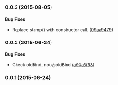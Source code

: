 <a name="0.0.3"></a>
### 0.0.3 (2015-08-05)


#### Bug Fixes

* Replace stamp() with constructor call. ([09aa9479](http://github.com/grappendorf/grapp-template-ref/commit/09aa94797e852770bc3408da8d010ebd08dc8a82))


<a name="0.0.2"></a>
### 0.0.2 (2015-06-24)


#### Bug Fixes

* Check oldBind, not @oldBind ([a90a5f53](http://github.com/grappendorf/grapp-template-ref/commit/a90a5f531aa9a52df7bb4e37e8050eeaadefcee9))


<a name="0.0.1"></a>
### 0.0.1 (2015-06-24)


